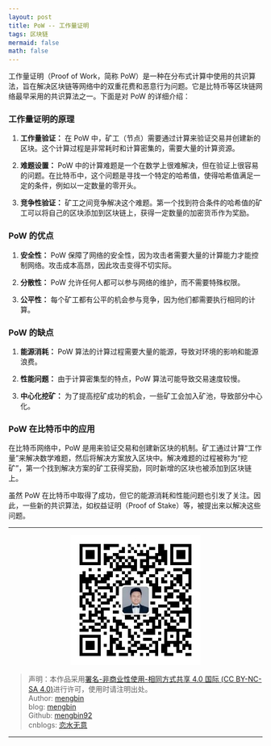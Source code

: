 ```yaml
---
layout: post
title: PoW -- 工作量证明
tags: 区块链
mermaid: false
math: false
---  
```


工作量证明（Proof of Work，简称 PoW）是一种在分布式计算中使用的共识算法，旨在解决区块链等网络中的双重花费和恶意行为问题。它是比特币等区块链网络最早采用的共识算法之一。下面是对 PoW 的详细介绍：

### 工作量证明的原理

1. **工作量验证：** 在 PoW 中，矿工（节点）需要通过计算来验证交易并创建新的区块。这个计算过程是非常耗时和计算密集的，需要大量的计算资源。

2. **难题设置：** PoW 中的计算难题是一个在数学上很难解决，但在验证上很容易的问题。在比特币中，这个问题是寻找一个特定的哈希值，使得哈希值满足一定的条件，例如以一定数量的零开头。

3. **竞争性验证：** 矿工之间竞争解决这个难题。第一个找到符合条件的哈希值的矿工可以将自己的区块添加到区块链上，获得一定数量的加密货币作为奖励。

### PoW 的优点

1. **安全性：** PoW 保障了网络的安全性，因为攻击者需要大量的计算能力才能控制网络。攻击成本高昂，因此攻击变得不切实际。

2. **分散性：** PoW 允许任何人都可以参与网络的维护，而不需要特殊权限。

3. **公平性：** 每个矿工都有公平的机会参与竞争，因为他们都需要执行相同的计算。

### PoW 的缺点

1. **能源消耗：** PoW 算法的计算过程需要大量的能源，导致对环境的影响和能源浪费。

2. **性能问题：** 由于计算密集型的特点，PoW 算法可能导致交易速度较慢。

3. **中心化挖矿：** 为了提高挖矿成功的机会，一些矿工会加入矿池，导致部分中心化。

### PoW 在比特币中的应用

在比特币网络中，PoW 是用来验证交易和创建新区块的机制。矿工通过计算“工作量”来解决数学难题，然后将解决方案放入区块中。解决难题的过程被称为“挖矿”，第一个找到解决方案的矿工获得奖励，同时新增的区块也被添加到区块链上。

虽然 PoW 在比特币中取得了成功，但它的能源消耗和性能问题也引发了关注。因此，一些新的共识算法，如权益证明（Proof of Stake）等，被提出来以解决这些问题。

---

<div align="center">
  <img src="../img/qrcode_wechat.jpg" alt="孟斯特">
</div>

> 声明：本作品采用[署名-非商业性使用-相同方式共享 4.0 国际 (CC BY-NC-SA 4.0)](https://creativecommons.org/licenses/by-nc-sa/4.0/deed.zh)进行许可，使用时请注明出处。  
> Author: [mengbin](mengbin1992@outlook.com)  
> blog: [mengbin](https://mengbin.top)  
> Github: [mengbin92](https://mengbin92.github.io/)  
> cnblogs: [恋水无意](https://www.cnblogs.com/lianshuiwuyi/)  

---
